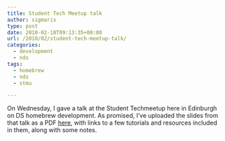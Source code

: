 ```yaml
---
title: Student Tech Meetup talk
author: sigmaris
type: post
date: 2010-02-18T09:13:35+00:00
url: /2010/02/student-tech-meetup-talk/
categories:
  - development
  - nds
tags:
  - homebrew
  - nds
  - stmu

---
```

On Wednesday, I gave a talk at the Student Techmeetup here in Edinburgh on DS homebrew development. As promised, I&#8217;ve uploaded the slides from that talk as a PDF <a title="DS Homebrew presentation" href="/files/dspreso.pdf" target="_blank">here</a>, with links to a few tutorials and resources included in them, along with some notes.
